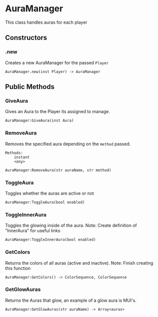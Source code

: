 # __AuraManager__
This class handles auras for each player

## __Constructors__

### .new
Creates a new AuraManager for the passed ```Player```
```
AuraManager.new(inst Player) -> AuraManager
```

## __Public Methods__

### GiveAura
Gives an Aura to the Player its assigned to manage.
```
AuraManager:GiveAura(inst Aura)
```

### RemoveAura
Removes the specified aura depending on the ```method``` passed.
```
Methods:
	instant
	<any>
```
```
AuraManager:RemoveAura(str auraName, str method)
```

### ToggleAura
Toggles whether the auras are active or not
```
AuraManager:ToggleAura(bool enabled)
```

### ToggleInnerAura
Toggles the glowing inside of the aura. 
Note: Create definition of "InnerAura" for useful links
```
AuraManager:ToggleInnerAura(bool enabled)
```

### GetColors
Returns the colors of all auras (active and inactive).
Note: Finish creating this function
```
AuraManager:GetColors() -> ColorSequence, ColorSequence
```

### GetGlowAuras
Returns the Auras that glow, an example of a glow aura is MUI's.
```
AuraManager:GetGlowAuras(str auraName) -> Array<auras>
```

